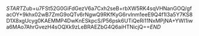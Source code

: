 $START$Zub+u7FSt52G0GiFdGezV6a7Cxh2seB+rbXW5RK4sqVHNanGOQ/gfacOY+9khx02wB7ZmG9oQTv6rNgwQ9RKfKyG6rvInm1eeE9Q4f1I3a5Y7KS8D1X8xgUcyg0KAEMMP4DwKnESkpcS/P56psk6UTiQeRi11NxMPjNA+YWI1iwa6MAo7AhrGvezH4sOQXk9zLeBRAEZbG4Q6aiHTNicjQ==$END$